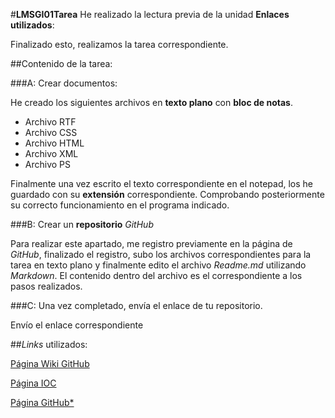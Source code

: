 #**LMSGI01Tarea**
He realizado la lectura previa de la unidad **Enlaces utilizados**:

Finalizado esto, realizamos la tarea correspondiente.

##Contenido de la tarea:

###A: Crear documentos:

He creado los siguientes archivos en **texto plano** con **bloc de notas**.

+ Archivo RTF
+ Archivo CSS
+ Archivo HTML
+ Archivo XML
+ Archivo PS

Finalmente una vez escrito el texto correspondiente en el notepad, los he guardado con su **extensión** correspondiente. Comprobando posteriormente su correcto funcionamiento en el programa indicado.

###B: Crear un **repositorio** *GitHub*

Para realizar este apartado, me registro previamente en la página de *GitHub*, finalizado el registro, subo los archivos correspondientes para la tarea en texto plano y finalmente edito el archivo *Readme.md* utilizando *Markdown*. El contenido dentro del archivo es el correspondiente a los pasos realizados.

###C: Una vez completado, envía el enlace de tu repositorio.

Envío el enlace correspondiente

##*Links* utilizados:

[Página Wiki GitHub](https://ca.wikipedia.org/wiki/GitHub)

[Página IOC](http://ioc.xtec.cat/materials/FP/Materials/2251_ASIX/ASIX_2251_M04/web/html/WebContent/u1/a1/continguts.html)

[Página GitHub*](https://github.com/)
